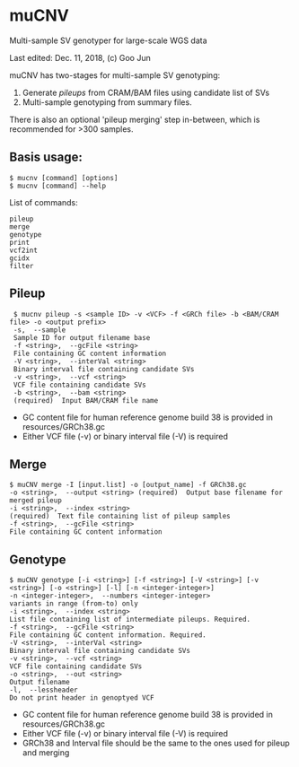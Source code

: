 # muCNV

Multi-sample SV genotyper for large-scale WGS data

Last edited: Dec. 11, 2018, (c) Goo Jun

muCNV has two-stages for multi-sample SV genotyping:
1. Generate *pileups* from CRAM/BAM files using candidate list of SVs
2. Multi-sample genotyping from summary files.

There is also an optional 'pileup merging' step in-between, which is recommended for >300 samples.

## Basis usage:

    $ mucnv [command] [options]
    $ mucnv [command] --help
    
 
  

List of commands:

    pileup
    merge
    genotype
    print
    vcf2int
    gcidx
    filter
    

## Pileup

     $ mucnv pileup -s <sample ID> -v <VCF> -f <GRCh file> -b <BAM/CRAM file> -o <output prefix>
     -s,  --sample
     Sample ID for output filename base
     -f <string>,  --gcFile <string> 
     File containing GC content information
     -V <string>,  --interVal <string>
     Binary interval file containing candidate SVs
     -v <string>,  --vcf <string>
     VCF file containing candidate SVs
     -b <string>,  --bam <string>
     (required)  Input BAM/CRAM file name
     

 - GC content file for human reference genome build 38 is provided in resources/GRCh38.gc
 - Either VCF file (-v) or binary interval file (-V) is required
 
 
  
## Merge
  

    $ muCNV merge -I [input.list] -o [output_name] -f GRCh38.gc
    -o <string>,  --output <string> (required)  Output base filename for merged pileup
    -i <string>,  --index <string>
    (required)  Text file containing list of pileup samples
    -f <string>,  --gcFile <string>
    File containing GC content information

## Genotype

    $ muCNV genotype [-i <string>] [-f <string>] [-V <string>] [-v <string>] [-o <string>] [-l] [-n <integer-integer>] 
    -n <integer-integer>,  --numbers <integer-integer>
    variants in range (from-to) only
    -i <string>,  --index <string>
    List file containing list of intermediate pileups. Required.
    -f <string>,  --gcFile <string>
    File containing GC content information. Required.
    -V <string>,  --interVal <string>
    Binary interval file containing candidate SVs
    -v <string>,  --vcf <string>
    VCF file containing candidate SVs
    -o <string>,  --out <string>
    Output filename
    -l,  --lessheader
    Do not print header in genoptyed VCF
    

 - GC content file for human reference genome build 38 is provided in resources/GRCh38.gc
 - Either VCF file (-v) or binary interval file (-V) is required
 - GRCh38 and Interval file should be the same to the ones used for pileup and merging
